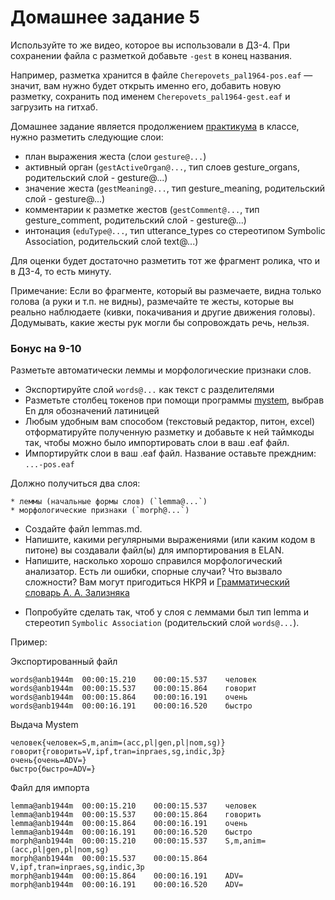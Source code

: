 # Домашнее задание 5

Используйте то же видео, которое вы использовали в ДЗ-4. При сохранении файла с разметкой добавьте `-gest` в конец названия.

Например, разметка хранится в файле `Cherepovets_pal1964-pos.eaf` — значит, вам нужно будет открыть именно его, добавить новую разметку, сохранить под именем `Cherepovets_pal1964-gest.eaf` и загрузить на гитхаб.

Домашнее задание является продолжением [практикума](https://github.com/olesar/lingdata/blob/gh-pages/practicum-elan-intonation.md) в классе, нужно разметить следующие слои:  

* план выражения жеста (слои `gesture@...`)
* активный орган (`gestActiveOrgan@...`, тип слоев gesture_organs, родительский слой - gesture@...)
* значение жеста (`gestMeaning@...`, тип gesture_meaning, родительский слой - gesture@...)
* комментарии к разметке жестов (`gestComment@...`, тип gesture_comment, родительский слой - gesture@...)
* интонация (`eduType@...`, тип utterance_types со стереотипом Symbolic Association, родительский слой text@...)

Для оценки будет достаточно разметить тот же фрагмент ролика, что и в ДЗ-4, то есть минуту.

Примечание: Если во фрагменте, который вы размечаете, видна только голова (а руки и т.п. не видны), размечайте те жесты, которые вы реально наблюдаете (кивки, покачивания и другие движения головы).
Додумывать, какие жесты рук могли бы сопровождать речь, нельзя.


### Бонус на 9-10

Разметьте автоматически леммы и морфологические признаки слов.

- Экспортируйте слой `words@...`  как текст с разделителями
- Разметьте столбец токенов при помощи программы [mystem](http://web-corpora.net/wsgi/mystemplus.wsgi/mystemplus/tagger/mystem/), выбрав En для обозначений латиницей 
- Любым удобным вам способом (текстовый редактор, питон, excel) отформатируйте полученную разметку и добавьте к ней таймкоды так, чтобы можно было импортировать слои в ваш .eaf файл.
- Импортируйтк слои в ваш .eaf файл. Название оставьте преждним: `...-pos.eaf`

Должно получиться два слоя:
```
* леммы (начальные формы слов) (`lemma@...`)
* морфологические признаки (`morph@...`)
```

- Создайте файл lemmas.md.
- Напишите, какими регулярными выражениями (или каким кодом в питоне) вы создавали файл(ы) для импортирования в ELAN.
- Напишите, насколько хорошо справился морфологический анализатор. Есть ли ошибки, спорные случаи? Что вызвало сложности?
Вам могут пригодиться НКРЯ и [Грамматический словарь А. А. Зализняка](https://gramdict.ru/contents)

* Попробуйте сделать так, чтоб у слоя с леммами был тип lemma и стереотип `Symbolic Association` (родительский слой `words@...`).

Пример:

Экспортированный файл
```
words@anb1944m	00:00:15.210	00:00:15.537	человек
words@anb1944m	00:00:15.537	00:00:15.864	говорит
words@anb1944m	00:00:15.864	00:00:16.191	очень
words@anb1944m	00:00:16.191	00:00:16.520	быстро
```
Выдача Mystem
```
человек{человек=S,m,anim=(acc,pl|gen,pl|nom,sg)}
говорит{говорить=V,ipf,tran=inpraes,sg,indic,3p}
очень{очень=ADV=}
быстро{быстро=ADV=}
```
Файл для импорта
```
lemma@anb1944m	00:00:15.210	00:00:15.537	человек
lemma@anb1944m	00:00:15.537	00:00:15.864	говорить
lemma@anb1944m	00:00:15.864	00:00:16.191	очень
lemma@anb1944m	00:00:16.191	00:00:16.520	быстро
morph@anb1944m	00:00:15.210	00:00:15.537	S,m,anim=(acc,pl|gen,pl|nom,sg)
morph@anb1944m	00:00:15.537	00:00:15.864	V,ipf,tran=inpraes,sg,indic,3p
morph@anb1944m	00:00:15.864	00:00:16.191	ADV=
morph@anb1944m	00:00:16.191	00:00:16.520	ADV=
```

